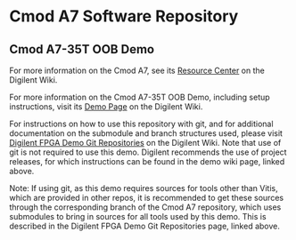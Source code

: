# Cmod A7 Software Repository

## Cmod A7-35T OOB Demo

For more information on the Cmod A7, see its [Resource Center](https://reference.digilentinc.com/reference/programmable-logic/cmod-a7/start) on the Digilent Wiki.

For more information on the Cmod A7-35T OOB Demo, including setup instructions, visit its [Demo Page](https://reference.digilentinc.com/reference/programmable-logic/cmod-a7/demos/oob) on the Digilent Wiki.

For instructions on how to use this repository with git, and for additional documentation on the submodule and branch structures used, please visit [Digilent FPGA Demo Git Repositories](https://reference.digilentinc.com/reference/programmable-logic/documents/git) on the Digilent Wiki. Note that use of git is not required to use this demo. Digilent recommends the use of project releases, for which instructions can be found in the demo wiki page, linked above.

Note: If using git, as this demo requires sources for tools other than Vitis, which are provided in other repos, it is recommended to get these sources through the corresponding branch of the Cmod A7 repository, which uses submodules to bring in sources for all tools used by this demo. This is described in the Digilent FPGA Demo Git Repositories page, linked above.